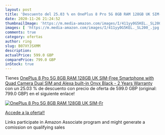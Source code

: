 ```yaml
---
layout: post
title: 'Descuento del 25.03 % en OnePlus 8 Pro 5G 8GB RAM 128GB UK SIM-Fr'
date: 2020-11-26 21:24:52
thumbnailImage: 'https://m.media-amazon.com/images/I/411yy0G5KEL._SL200_.jpg'
images: [ 'https://m.media-amazon.com/images/I/411yy0G5KEL._SL200_.jpg' ]
comments: true
category: ofertas
author: ring
slug: B07XYJSXMM
description:
actualPrice: 599.0 GBP
comparePrice: 799.0 GBP
inStock: true
---
```


Tienes [OnePlus 8 Pro 5G 8GB RAM 128GB UK SIM-Free Smartphone with Quad Camera  Dual SIM and Alexa built-in Onyx Black - 2 Years Warranty](https://www.amazon.co.uk/dp/B07XYJSXMM/?tag=tolees0a-21) con un 25.03 % de descuento con precio de oferta de 599.0 GBP (original: 799.0 GBP) en el siguiente enlace!

[![OnePlus 8 Pro 5G 8GB RAM 128GB UK SIM-Fr](https://m.media-amazon.com/images/I/411yy0G5KEL._SL200_.jpg)](https://www.amazon.co.uk/dp/B07XYJSXMM/?tag=tolees0a-21)

[Accede a la oferta!!](https://www.amazon.co.uk/dp/B07XYJSXMM/?tag=tolees0a-21)

Links participate in Amazon Associate program and might generate a comission on qualifying sales


